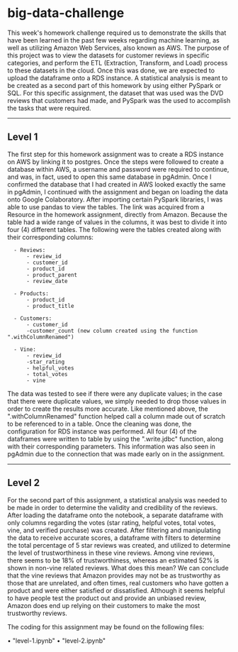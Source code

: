 # big-data-challenge


This week's homework challenge required us to demonstrate the skills that have been learned in the past few weeks regarding machine learning, as well as utilizing Amazon Web Services, also known as AWS. The purpose of this project was to view the datasets for customer reviews in specific categories, and perform the ETL (Extraction, Transform, and Load) process to these datasets in the cloud. Once this was done, we are expected to upload the dataframe onto a RDS instance. A statistical analysis is meant to be created as a second part of this homework by using either PySpark or SQL. For this specific assignment, the dataset that was used was the DVD reviews that customers had made, and PySpark was the used to accomplish the tasks that were required. 

--------------------------------------------------------------------------
Level 1
--------------------------------------------------------------------------
The first step for this homework assignment was to create a RDS instance on AWS by linking it to postgres. Once the steps were followed to create a database within AWS, a username and password were required to continue, and was, in fact, used to open this same database in pgAdmin. Once I confirmed the database that I had created in AWS looked exactly the same in pgAdmin, I continued with the assignment and began on loading the data onto Google Colaboratory. After importing certain PySpark libraries, I was able to use pandas to view the tables. The link was acquired from a Resource in the homework assignment, directly from Amazon. Because the table had a wide range of values in the columns, it was best to divide it into four (4) different tables. The following were the tables created along with their corresponding columns: 

      - Reviews: 
          - review_id
          - customer_id
          - product_id
          - product_parent
          - review_date
          
      - Products:
          - product_id
          - product_title
          
      - Customers:
          - customer_id
          -customer_count (new column created using the function ".withColumnRenamed")
          
      - Vine:
          - review_id
          -star_rating
          - helpful_votes
          - total_votes
          - vine
          
          
The data was tested to see if there were any duplicate values; in the case that there were duplicate values, we simply needed to drop those values in order to create the results more accurate. Like mentioned above, the ".withColumnRenamed" function helped call a column made out of scratch to be referenced to in a table. Once the cleaning was done, the configuration for RDS instance was performed. All four (4) of the dataframes were written to table by using the ".write.jdbc" function, along with their corresponding parameters. This information was also seen in pgAdmin due to the connection that was made early on in the assignment. 

--------------------------------------------------------------------------
Level 2
--------------------------------------------------------------------------

For the second part of this assignment, a statistical analysis was needed to be made in order to determine the validity and credibility of the reviews. After loading the dataframe onto the notebook, a separate dataframe with only columns regarding the votes (star rating, helpful votes, total votes, vine, and verified purchase) was created. After filtering and manipulating the data to receive accurate scores, a dataframe with filters to determine the total percentage of 5 star reviews was created, and utilized to determine the level of trustworthiness in these vine reviews. Among vine reviews, there seems to be 18% of trustworthiness, whereas an estimated 52% is shown in non-vine related reviews. What does this mean? We can conclude that the vine reviews that Amazon provides may not be as trustworthy as those that are unrelated, and often times, real customers who have gotten a product and were either satisfied or dissatisfied. Although it seems helpful to have people test the product out and provide an unbiased review, Amazon does end up relying on their customers to make the most trustworthy reviews. 






The coding for this assignment may be found on the following files:

  • "level-1.ipynb"
  • "level-2.ipynb"








